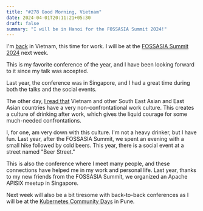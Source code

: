 ```yaml
---
title: "#278 Good Morning, Vietnam"
date: 2024-04-01T20:11:21+05:30
draft: false
summary: "I will be in Hanoi for the FOSSASIA Summit 2024!"
---
```


I'm [back](/dailies/14-2-24-welcome-my-communist-brother/) in Vietnam, this time for work. I will be at the [FOSSASIA Summit 2024](https://eventyay.com/e/55d2a466/) next week.

This is my favorite conference of the year, and I have been looking forward to it since my talk was accepted.

Last year, the conference was in Singapore, and I had a great time during both the talks and the social events.

The other day, [I read that](https://www.readtrung.com/i/142053569/why-asian-business-folk-rely-on-alcohol) Vietnam and other South East Asian and East Asian countries have a very non-confrontational work culture. This creates a culture of drinking after work, which gives the liquid courage for some much-needed confrontations.

I, for one, am very down with this culture. I'm not a heavy drinker, but I have fun. Last year, after the FOSSASIA Summit, we spent an evening with a small hike followed by cold beers. This year, there is a social event at a street named "Beer Street."

This is also the conference where I meet many people, and these connections have helped me in my work and personal life. Last year, thanks to my new friends from the FOSSASIA Summit, we organized an Apache APISIX meetup in Singapore.

Next week will also be a bit tiresome with back-to-back conferences as I will be at the [Kubernetes Community Days](https://kcdpune.in/) in Pune.
